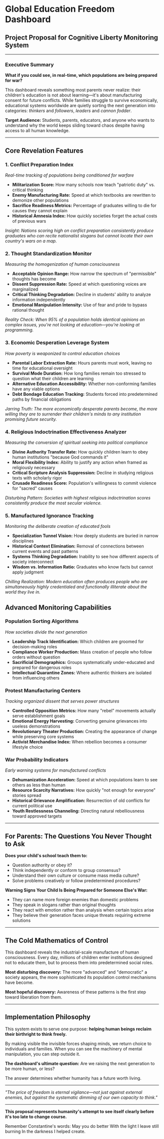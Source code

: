 # Global Education Freedom Dashboard
## Project Proposal for Cognitive Liberty Monitoring System

---

### Executive Summary

**What if you could see, in real-time, which populations are being prepared for war?**

This dashboard reveals something most parents never realize: their children's education is not about learning—it's about manufacturing consent for future conflicts. While families struggle to survive economically, educational systems worldwide are quietly sorting the next generation into categories: *thinkers* and *followers*, *leaders* and *cannon fodder*.

**Target Audience:** Students, parents, educators, and anyone who wants to understand why the world keeps sliding toward chaos despite having access to all human knowledge.

---

## Core Revelation Features

### 1. **Conflict Preparation Index**
*Real-time tracking of populations being conditioned for warfare*

- **Militarization Score:** How many schools now teach "patriotic duty" vs. critical thinking
- **Enemy Manufacturing Rate:** Speed at which textbooks are rewritten to demonize other populations
- **Sacrifice Readiness Metrics:** Percentage of graduates willing to die for causes they cannot explain
- **Historical Amnesia Index:** How quickly societies forget the actual costs of previous wars

*Insight: Nations scoring high on conflict preparation consistently produce graduates who can recite nationalist slogans but cannot locate their own country's wars on a map.*

### 2. **Thought Standardization Monitor**
*Measuring the homogenization of human consciousness*

- **Acceptable Opinion Range:** How narrow the spectrum of "permissible" thoughts has become
- **Dissent Suppression Rate:** Speed at which questioning voices are marginalized
- **Critical Thinking Degradation:** Decline in students' ability to analyze information independently
- **Emotional Manipulation Intensity:** Use of fear and pride to bypass rational thought

*Reality Check: When 95% of a population holds identical opinions on complex issues, you're not looking at education—you're looking at programming.*

### 3. **Economic Desperation Leverage System**
*How poverty is weaponized to control education choices*

- **Parental Labor Extraction Rate:** Hours parents must work, leaving no time for educational oversight
- **Survival Mode Duration:** How long families remain too stressed to question what their children are learning
- **Alternative Education Accessibility:** Whether non-conforming families have any viable options
- **Debt Bondage Education Tracking:** Students forced into predetermined paths by financial obligations

*Jarring Truth: The more economically desperate parents become, the more willing they are to surrender their children's minds to any institution promising future security.*

### 4. **Religious Indoctrination Effectiveness Analyzer**
*Measuring the conversion of spiritual seeking into political compliance*

- **Divine Authority Transfer Rate:** How quickly children learn to obey human institutions "because God commands it"
- **Moral Flexibility Index:** Ability to justify any action when framed as religiously necessary
- **Critical Scripture Analysis Suppression:** Decline in studying religious texts with scholarly rigor
- **Crusade Readiness Score:** Population's willingness to commit violence for "sacred" causes

*Disturbing Pattern: Societies with highest religious indoctrination scores consistently produce the most secular violence.*

### 5. **Manufactured Ignorance Tracking**
*Monitoring the deliberate creation of educated fools*

- **Specialization Tunnel Vision:** How deeply students are buried in narrow disciplines
- **Historical Context Elimination:** Removal of connections between current events and past patterns
- **Systems Thinking Degradation:** Inability to see how different aspects of society interconnect
- **Wisdom vs. Information Ratio:** Graduates who know facts but cannot apply judgment

*Chilling Realization: Modern education often produces people who are simultaneously highly credentialed and functionally illiterate about the world they live in.*

## Advanced Monitoring Capabilities

### **Population Sorting Algorithms**
*How societies divide the next generation*

- **Leadership Track Identification:** Which children are groomed for decision-making roles
- **Compliance Worker Production:** Mass creation of people who follow orders without question
- **Sacrificial Demographics:** Groups systematically under-educated and prepared for dangerous roles
- **Intellectual Quarantine Zones:** Where authentic thinkers are isolated from influencing others

### **Protest Manufacturing Centers**
*Tracking organized dissent that serves power structures*

- **Controlled Opposition Metrics:** How many "rebel" movements actually serve establishment goals
- **Emotional Energy Harvesting:** Converting genuine grievances into useless demonstrations
- **Revolutionary Theater Production:** Creating the appearance of change while preserving core systems
- **Activist Merchandise Index:** When rebellion becomes a consumer lifestyle choice

### **War Probability Indicators**
*Early warning systems for manufactured conflicts*

- **Dehumanization Acceleration:** Speed at which populations learn to see others as less than human
- **Resource Scarcity Narratives:** How quickly "not enough for everyone" stories spread
- **Historical Grievance Amplification:** Resurrection of old conflicts for current political use
- **Youth Restlessness Channeling:** Directing natural rebelliousness toward approved targets

---

## For Parents: The Questions You Never Thought to Ask

**Does your child's school teach them to:**
- Question authority or obey it?
- Think independently or conform to group consensus?
- Understand their own culture or consume mass media culture?
- Solve problems creatively or follow predetermined procedures?

**Warning Signs Your Child Is Being Prepared for Someone Else's War:**
- They can name more foreign enemies than domestic problems
- They speak in slogans rather than original thoughts
- They react with emotion rather than analysis when certain topics arise
- They believe their generation faces unique threats requiring extreme solutions

---

## The Cold Mathematics of Control

This dashboard reveals the industrial-scale manufacture of human consciousness. Every day, millions of children enter institutions designed not to educate them, but to process them into predetermined social roles.

**Most disturbing discovery:** The more "advanced" and "democratic" a society appears, the more sophisticated its population control mechanisms have become.

**Most hopeful discovery:** Awareness of these patterns is the first step toward liberation from them.

---

## Implementation Philosophy

This system exists to serve one purpose: **helping human beings reclaim their birthright to think freely.**

By making visible the invisible forces shaping minds, we return choice to individuals and families. When you can see the machinery of mental manipulation, you can step outside it.

**The dashboard's ultimate question:** Are we raising the next generation to be more human, or less?

The answer determines whether humanity has a future worth living.

---

*"The price of freedom is eternal vigilance—not just against external enemies, but against the systematic dimming of our own capacity to think."*

---

**This proposal represents humanity's attempt to see itself clearly before it's too late to change course.**

Remember Constantine's words: May you do better With the light I leave still burning In the darkness I helped create.
